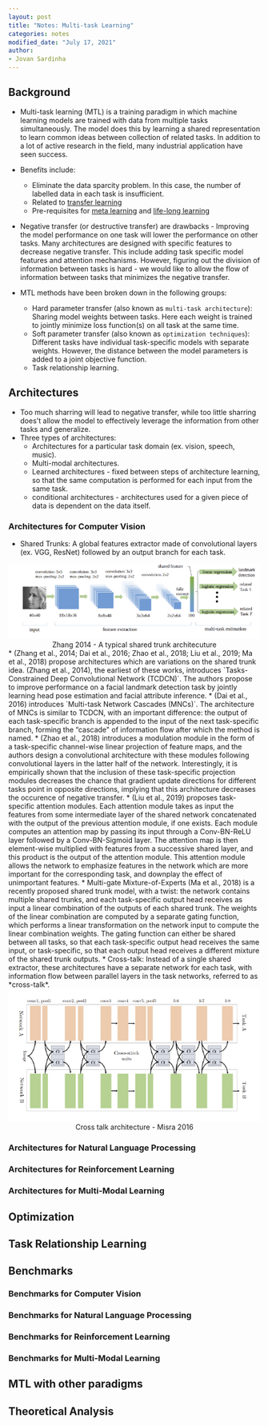 ```yaml
---
layout: post
title: "Notes: Multi-task Learning"
categories: notes
modified_date: "July 17, 2021"
author:
- Jovan Sardinha
---
```


## Background

* Multi-task learning (MTL) is a training paradigm in which machine learning models are trained with data from multiple tasks simultaneously. The model does this by learning a shared representation to learn common ideas between collection of related tasks. In addition to a lot of active research in the field, many industrial application have seen success.
* Benefits include:
  * Eliminate the data sparcity problem. In this case, the number of labelled data in each task is insufficient.
  * Related to [transfer learning](https://jovsa.github.io/notes/2020/05/15/notes-transfer-learning.html)
  * Pre-requisites for [meta learning](https://jovsa.github.io/notes/2020/07/01/notes-meta-learning.html) and [life-long learning](https://jovsa.github.io/notes/2021/04/10/notes-continual-lifelong-learning.html)

* Negative transfer (or destructive transfer) are drawbacks - Improving the model performance on one task will lower the performance on other tasks. Many architectures are designed with specific features to decrease negative transfer. This include adding task specific model features and attention mechanisms. However, figuring out the division of information between tasks is hard - we would like to allow the flow of information between tasks that minimizes the negative transfer.
* MTL methods have been broken down in the following groups:
  * Hard parameter transfer (also known as `multi-task architecture`): Sharing model weights between tasks. Here each weight is trained to jointly minimize loss function(s) on all task at the same time.
  * Soft parameter transfer (also known as `optimization techniques`): Different tasks have individual task-specific models with separate weights. However, the distance between the model parameters is added to a joint objective function.
  * Task relationship learning.

## Architectures
* Too much sharring will lead to negative transfer, while too little sharring does't allow the model to effectively leverage the information from other tasks and generalize.
* Three types of architectures:
  * Architectures for a particular task domain (ex. vision, speech, music).
  * Multi-modal architectures.
  * Learned architectures - fixed between steps of architecture learning, so that the same computation is performed for each input from the same task.
  * conditional architectures - architectures used for a given piece of data is dependent on the data itself.

### Architectures for Computer Vision
* Shared Trunks: A global features extractor made of convolutional layers (ex. VGG, ResNet) followed by an output branch for each task.
<div style="text-align: center">
  <img src="/assets/post_assets/notes-multi-task-learning/zhang-2014.png"/>
  <figcaption>Zhang 2014 - A typical shared trunk architecuture</figcaption>
</div>
  * (Zhang et al., 2014; Dai et al., 2016; Zhao et al., 2018; Liu et al., 2019; Ma et al., 2018) propose architectures which are variations on the shared trunk idea. (Zhang et al., 2014), the earliest of these works, introduces `Tasks-Constrained Deep Convolutional Network (TCDCN)`. The authors propose to improve performance on a facial landmark detection task by jointly learning head pose estimation and facial attribute inference.
  * (Dai et al., 2016) introduces `Multi-task Network Cascades (MNCs)`. The architecture of MNCs is similar to TCDCN, with an important difference: the output of each task-specific branch is appended to the input of the next task-specific branch, forming the “cascade" of information flow after which the method is named.
  * (Zhao et al., 2018) introduces a modulation module in the form of a task-specific channel-wise linear projection of feature maps, and the authors design a convolutional architecture with these modules following convolutional layers in the latter half of the network. Interestingly, it is empirically shown that the inclusion of these task-specific projection modules decreases the chance that gradient update directions for different tasks point in opposite directions, implying that this architecture decreases the occurence of negative transfer.
  * (Liu et al., 2019) proposes task-specific attention modules. Each attention module takes as input the features from some intermediate layer of the shared network concatenated with the output of the previous attention module, if one exists. Each module computes an attention map by passing its input through a Conv-BN-ReLU layer followed by a Conv-BN-Sigmoid layer. The attention map is then element-wise multiplied with features from a successive shared layer, and this product is the output of the attention module. This attention module allows the network to emphasize features in the network which are more important for the corresponding task, and downplay the effect of unimportant features.
  * Multi-gate Mixture-of-Experts (Ma et al., 2018) is a recently proposed shared trunk model, with a twist: the network
contains multiple shared trunks, and each task-specific output head receives as input a linear combination of the outputs of each shared trunk. The weights of the linear combination are computed by a separate gating function, which performs a linear transformation on the network input to compute the linear combination weights. The gating function can either be shared between all tasks, so that each task-specific output head receives the same input, or task-specific, so that each output head receives a different mixture of the shared trunk outputs.
* Cross-talk: Instead of a single shared extractor, these architectures have a separate network for each task, with information flow between parallel layers in the task networks, referred to as *cross-talk*.
<div style="text-align: center">
  <img src="/assets/post_assets/notes-multi-task-learning/misra-2016.png"/>
  <figcaption>Cross talk architecture - Misra 2016</figcaption>
</div>


### Architectures for Natural Language Processing
### Architectures for Reinforcement Learning
### Architectures for Multi-Modal Learning


## Optimization


## Task Relationship Learning



## Benchmarks

### Benchmarks for Computer Vision
### Benchmarks for Natural Language Processing
### Benchmarks for Reinforcement Learning
### Benchmarks for Multi-Modal Learning


## MTL with other paradigms

## Theoretical Analysis